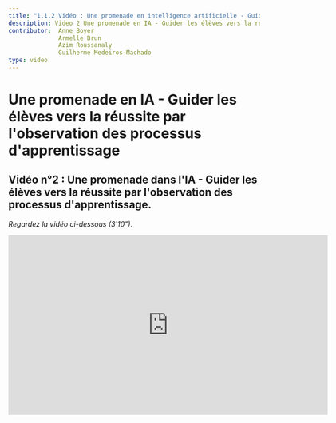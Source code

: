 ```yaml
---
title: "1.1.2 Vidéo : Une promenade en intelligence artificielle - Guider les élèves vers la réussite par l'observation des processus d'apprentissage"
description: Video 2 Une promenade en IA - Guider les élèves vers la réussite par l'observation des processus d'apprentissage
contributor:  Anne Boyer
              Armelle Brun
              Azim Roussanaly
              Guilherme Medeiros-Machado
type: video
---
```

# Une promenade en IA - Guider les élèves vers la réussite par l'observation des processus d'apprentissage
## Vidéo n°2 : Une promenade dans l'IA - Guider les élèves vers la réussite par l'observation des processus d'apprentissage.
*Regardez la vidéo ci-dessous (3'10")*.

<center><iframe width="640" height="360" src="https://www.youtube.com/embed/ESx1tF64iZk?rel=0&showinfo=0&cc_load_policy=1&hl=fr&modestbranding=1" frameborder="0" allowfullscreen></iframe></center>
